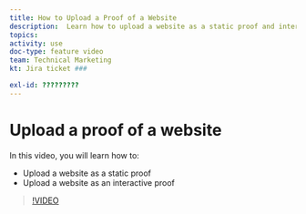 ```yaml
---
title: How to Upload a Proof of a Website
description:  Learn how to upload a website as a static proof and interactive proof in [!DNL Adobe Workfront].
topics: 
activity: use
doc-type: feature video
team: Technical Marketing
kt: Jira ticket ###

exl-id: ?????????
---
```

# Upload a proof of a website

In this video, you will learn how to:

* Upload a website as a static proof
* Upload a website as an interactive proof

>[!VIDEO](https://video.tv.adobe.com/v/335135/?quality=12)
